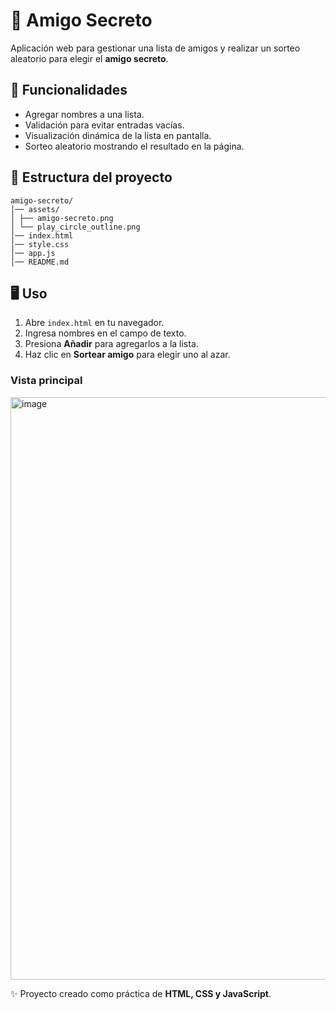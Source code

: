 # 🎁 Amigo Secreto

Aplicación web para gestionar una lista de amigos y realizar un sorteo aleatorio para elegir el **amigo secreto**.

## 🚀 Funcionalidades
- Agregar nombres a una lista.
- Validación para evitar entradas vacías.
- Visualización dinámica de la lista en pantalla.
- Sorteo aleatorio mostrando el resultado en la página.

## 📂 Estructura del proyecto
```text
amigo-secreto/
│── assets/
│ ├── amigo-secreto.png
│ └── play_circle_outline.png
│── index.html
│── style.css
│── app.js
│── README.md
```


## 🖥️ Uso
1. Abre `index.html` en tu navegador.
2. Ingresa nombres en el campo de texto.
3. Presiona **Añadir** para agregarlos a la lista.
4. Haz clic en **Sortear amigo** para elegir uno al azar.

### Vista principal

<img width="960" height="932" alt="image" src="https://github.com/user-attachments/assets/649b6798-bd1f-4346-b6b4-5670c5dfa673" />


✨ Proyecto creado como práctica de **HTML, CSS y JavaScript**.

